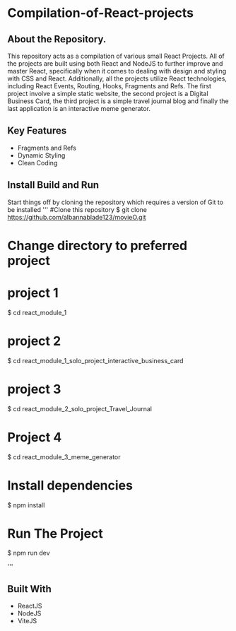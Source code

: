 # Compilation-of-React-projects

## About the Repository.
This repository acts as a compilation of various small React Projects. All of the projects are built using both React and NodeJS
to further improve and master React, specifically when it comes to dealing with design and styling with CSS and React. Additionally,
all the projects utilize React technologies, including React Events, Routing, Hooks, Fragments and Refs. The first project involve a
simple static website, the second project is a Digital Business Card, the third project is a simple travel journal blog and finally the
last application is an interactive meme generator. 

## Key Features
* Fragments and Refs
* Dynamic Styling
* Clean Coding

## Install Build and Run
Start things off by cloning the repository which requires a version of Git to be installed
'''
#Clone this repository
$ git clone https://github.com/albannablade123/movieO.git

# Change directory to preferred project

# project 1
$ cd react_module_1

# project 2
$ cd react_module_1_solo_project_interactive_business_card

# project 3
$ cd react_module_2_solo_project_Travel_Journal

# Project 4
$ cd react_module_3_meme_generator

# Install dependencies
$ npm install

# Run The Project
$ npm run dev

'''

## Built With
* ReactJS
* NodeJS
* ViteJS
